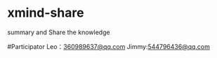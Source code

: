 # xmind-share
summary and Share the knowledge 

#Participator
Leo：360989637@qq.com
Jimmy:544796436@qq.com
